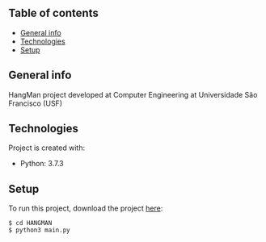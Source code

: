  ## Table of contents
* [General info](#general-info)
* [Technologies](#technologies)
* [Setup](#setup)

## General info

HangMan project developed at Computer Engineering at Universidade São Francisco (USF)
	
## Technologies
Project is created with:


* Python: 3.7.3

	
## Setup
To run this project, download the project [here](https://github.com/LuizStevanatto/HangMan.git):

```
$ cd HANGMAN
$ python3 main.py
